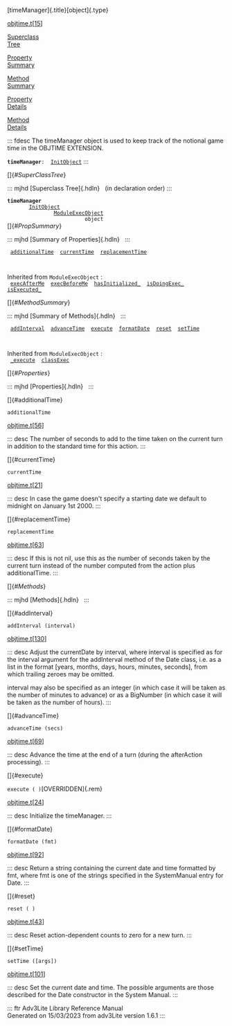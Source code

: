 [timeManager]{.title}[object]{.type}

[objtime.t](../file/objtime.t.html)\[[15](../source/objtime.t.html#15)\]

[Superclass\
Tree](#_SuperClassTree_)

[Property\
Summary](#_PropSummary_)

[Method\
Summary](#_MethodSummary_)

[Property\
Details](#_Properties_)

[Method\
Details](#_Methods_)

::: fdesc
The timeManager object is used to keep track of the notional game time
in the OBJTIME EXTENSION.

**`timeManager`**` :   `[`InitObject`](../object/InitObject.html)
:::

[]{#_SuperClassTree_}

::: mjhd
[Superclass Tree]{.hdln}   (in declaration order)
:::

**`timeManager`**\
`         `[`InitObject`](../object/InitObject.html)\
`                 `[`ModuleExecObject`](../object/ModuleExecObject.html)\
`                         object`\
[]{#_PropSummary_}

::: mjhd
[Summary of Properties]{.hdln}  
:::

` `[`additionalTime`](#additionalTime)`  `[`currentTime`](#currentTime)`  `[`replacementTime`](#replacementTime)`  `

` `

Inherited from `ModuleExecObject` :\
` `[`execAfterMe`](../object/ModuleExecObject.html#execAfterMe)`  `[`execBeforeMe`](../object/ModuleExecObject.html#execBeforeMe)`  `[`hasInitialized_`](../object/ModuleExecObject.html#hasInitialized_)`  `[`isDoingExec_`](../object/ModuleExecObject.html#isDoingExec_)`  `[`isExecuted_`](../object/ModuleExecObject.html#isExecuted_)`  `

[]{#_MethodSummary_}

::: mjhd
[Summary of Methods]{.hdln}  
:::

` `[`addInterval`](#addInterval)`  `[`advanceTime`](#advanceTime)`  `[`execute`](#execute)`  `[`formatDate`](#formatDate)`  `[`reset`](#reset)`  `[`setTime`](#setTime)`  `

` `

Inherited from `ModuleExecObject` :\
` `[`_execute`](../object/ModuleExecObject.html#_execute)`  `[`classExec`](../object/ModuleExecObject.html#classExec)`  `

[]{#_Properties_}

::: mjhd
[Properties]{.hdln}  
:::

[]{#additionalTime}

`additionalTime`

[objtime.t](../file/objtime.t.html)\[[56](../source/objtime.t.html#56)\]

::: desc
The number of seconds to add to the time taken on the current turn in
addition to the standard time for this action.
:::

[]{#currentTime}

`currentTime`

[objtime.t](../file/objtime.t.html)\[[21](../source/objtime.t.html#21)\]

::: desc
In case the game doesn\'t specify a starting date we default to midnight
on January 1st 2000.
:::

[]{#replacementTime}

`replacementTime`

[objtime.t](../file/objtime.t.html)\[[63](../source/objtime.t.html#63)\]

::: desc
If this is not nil, use this as the number of seconds taken by the
current turn instead of the number computed from the action plus
additionalTime.
:::

[]{#_Methods_}

::: mjhd
[Methods]{.hdln}  
:::

[]{#addInterval}

`addInterval (interval)`

[objtime.t](../file/objtime.t.html)\[[130](../source/objtime.t.html#130)\]

::: desc
Adjust the currentDate by interval, where interval is specified as for
the interval argument for the addInterval method of the Date class, i.e.
as a list in the format \[years, months, days, hours, minutes,
seconds\], from which trailing zeroes may be omitted.

interval may also be specified as an integer (in which case it will be
taken as the number of minutes to advance) or as a BigNumber (in which
case it will be taken as the number of hours).
:::

[]{#advanceTime}

`advanceTime (secs)`

[objtime.t](../file/objtime.t.html)\[[69](../source/objtime.t.html#69)\]

::: desc
Advance the time at the end of a turn (during the afterAction
processing).
:::

[]{#execute}

`execute ( )`[OVERRIDDEN]{.rem}

[objtime.t](../file/objtime.t.html)\[[24](../source/objtime.t.html#24)\]

::: desc
Initialize the timeManager.
:::

[]{#formatDate}

`formatDate (fmt)`

[objtime.t](../file/objtime.t.html)\[[92](../source/objtime.t.html#92)\]

::: desc
Return a string containing the current date and time formatted by fmt,
where fmt is one of the strings specified in the SystemManual entry for
Date.
:::

[]{#reset}

`reset ( )`

[objtime.t](../file/objtime.t.html)\[[43](../source/objtime.t.html#43)\]

::: desc
Reset action-dependent counts to zero for a new turn.
:::

[]{#setTime}

`setTime ([args])`

[objtime.t](../file/objtime.t.html)\[[101](../source/objtime.t.html#101)\]

::: desc
Set the current date and time. The possible arguments are those
described for the Date constructor in the System Manual.
:::

::: ftr
Adv3Lite Library Reference Manual\
Generated on 15/03/2023 from adv3Lite version 1.6.1
:::

